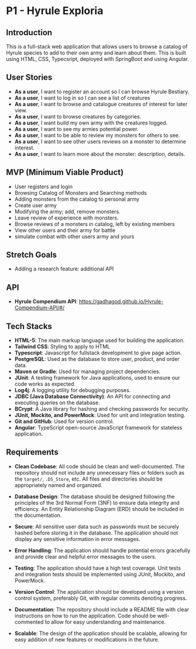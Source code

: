 # P1 - Hyrule Exploria

## Introduction

This is a full-stack web application that allows users to browse a catalog of Hyrule species to add to their own army and learn about them. This is built using HTML, CSS, Typecsript, deployed with SpringBoot and using Angular.

## User Stories

- **As a user**, I want to register an account so I can browse Hyrule Bestiary.
- **As a user**, I want to log in so I can see a list of creatures
- **As a user**, I want to browse and catalogue creatures of interest for later view.
- **As a user**, I want to browse creatures by categories.
- **As a user**, I want build my own army with the creatures logged.
- **As a user**, I want to see my armies potential power.
- **As a user**, I want to be able to review my monsters for others to see.
- **As a user**, I want to see other users reviews on a monster to determine interest.
- **As a user**, I want to learn more about the monster: description, details.


## MVP (Minimum Viable Product)

- User registers and login
- Browsing Catalog of Monsters and Searching methods
- Adding monsters from the catalog to personal army
- Create user army
- Modifying the army; add, remove monsters.
- Leave review of experience with monsters.
- Browse reviews of a monsters in catalog, left by existing members
- View other users and their army for battle
- simulate combat with other users army and yours

## Stretch Goals
- Adding a research feature: additional API

## API
- **Hyrule Compendium API**:  https://gadhagod.github.io/Hyrule-Compendium-API/#/

## Tech Stacks

- **HTML-5**: The main markup language used for building the application.
- **Tailwind CSS**: Styling to apply to HTML
- **Typescript**: Javascript for fullstack development to give page action.
- **PostgreSQL**: Used as the database to store user, product, and order data.
- **Maven or Gradle**: Used for managing project dependencies.
- **JUnit**: A testing framework for Java applications, used to ensure our code works as expected.
- **Log4j**: A logging utility for debugging purposes.
- **JDBC (Java Database Connectivity)**: An API for connecting and executing queries on the database.
- **BCrypt**: A Java library for hashing and checking passwords for security.
- **JUnit, Mockito, and PowerMock**: Used for unit and integration testing.
- **Git and GitHub**: Used for version control.
- **Angular**: TypeScript open-source JavaScript framework for stateless application.

## Requirements

- **Clean Codebase**: All code should be clean and well-documented. The repository should not include any unnecessary files or folders such as the `target/`, `.DS_Store`, etc. All files and directories should be appropriately named and organized.

- **Database Design**: The database should be designed following the principles of the 3rd Normal Form (3NF) to ensure data integrity and efficiency. An Entity Relationship Diagram (ERD) should be included in the documentation.

- **Secure**: All sensitive user data such as passwords must be securely hashed before storing it in the database. The application should not display any sensitive information in error messages.

- **Error Handling**: The application should handle potential errors gracefully and provide clear and helpful error messages to the users.

- **Testing**: The application should have a high test coverage. Unit tests and integration tests should be implemented using JUnit, Mockito, and PowerMock.

- **Version Control**: The application should be developed using a version control system, preferably Git, with regular commits denoting progress.

- **Documentation**: The repository should include a README file with clear instructions on how to run the application. Code should be well-commented to allow for easy understanding and maintenance.

- **Scalable**: The design of the application should be scalable, allowing for easy addition of new features or modifications in the future.

